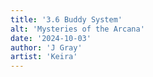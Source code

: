 ```yaml
---
title: '3.6 Buddy System'
alt: 'Mysteries of the Arcana'
date: '2024-10-03'
author: 'J Gray'
artist: 'Keira'
---
```

